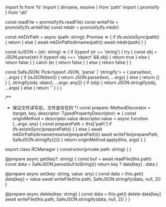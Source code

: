 import fs from 'fs'
import { dirname, resolve } from 'path'
import { promisify } from 'util'

const readFile = promisify(fs.readFile)
const writeFile = promisify(fs.writeFile)
const mkdir = promisify(fs.mkdir)

const mkDirPath = async (path: string): Promise<void> => {
  if (fs.existsSync(path)) {
    return
  } else {
    await mkDirPath(dirname(path))
    await mkdir(path)
  }
}

const isJSON = (str: string) => {
  if (typeof str == 'string') {
    try {
      const obj = JSON.parse(str)
      if (typeof obj === 'object' && obj) {
        return true
      } else {
        return false
      }
    } catch (e) {
      return false
    }
  } else {
    return false
  }
}

const SafeJSON: Pick<typeof JSON, 'parse' | 'stringify'> = {
  parse(text, ...args) {
    if (isJSON(text)) {
      return JSON.parse(text, ...args)
    } else {
      return {}
    }
  },
  stringify(obj: object, ...args: any[]) {
    if (obj) {
      return JSON.stringify(obj, ...args)
    } else {
      return ''
    }
  }
}

/**
 * 保证文件读写前，文件是存在的
 */
const prepare: MethodDecorator = (target, key, descriptor: TypedPropertyDescriptor<any>) => {
  const originMethod = descriptor.value
  descriptor.value = async function (...args: any) {
    const preparePath = this['path']
    if (fs.existsSync(preparePath)) {
    } else {
      await mkDirPath(dirname(resolve(preparePath)))
      await writeFile(preparePath, SafeJSON.stringify({}))
    }
    return originMethod.apply(this, args)
  }
}

export class RCManager {
  constructor(private path: string) { }

  @prepare
  async get(key?: string) {
    const buf = await readFile(this.path)
    const data = SafeJSON.parse(buf.toString())
    return key ? data[key] : data
  }

  @prepare
  async set(key: string, value: any) {
    const data = this.get()
    data[key] = value
    await writeFile(this.path, SafeJSON.stringify(data, null, 2))
  }

  @prepare
  async delete(key: string) {
    const data = this.get()
    delete data[key]
    await writeFile(this.path, SafeJSON.stringify(data, null, 2))
  }
}
